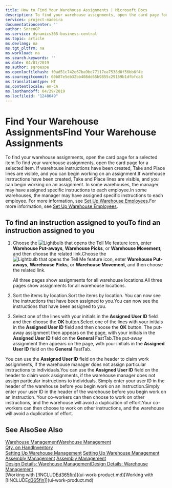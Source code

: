 ```yaml
---
title: How to Find Your Warehouse Assignments | Microsoft Docs
description: To find your warehouse assignments, open the card page for a selected item. If warehouse instructions have been created, Take and Place lines are visible, and you can begin working on an assignment. In some warehouses, the manager may have assigned specific instructions to each employee.
services: project-madeira
documentationcenter: ''
author: SorenGP
ms.service: dynamics365-business-central
ms.topic: article
ms.devlang: na
ms.tgt_pltfrm: na
ms.workload: na
ms.search.keywords: ''
ms.date: 04/01/2019
ms.author: sgroespe
ms.openlocfilehash: f0ad51c742e67ba9be77117ea7538d8f56bb6f4e
ms.sourcegitcommit: 60b87e5eb32bb408dd65b9855c29159b1dfbfca8
ms.translationtype: HT
ms.contentlocale: en-CA
ms.lasthandoff: 04/29/2019
ms.locfileid: "1248649"
---
```

# <a name="find-your-warehouse-assignments"></a><span data-ttu-id="cac54-105">Find Your Warehouse Assignments</span><span class="sxs-lookup"><span data-stu-id="cac54-105">Find Your Warehouse Assignments</span></span>
<span data-ttu-id="cac54-106">To find your warehouse assignments, open the card page for a selected item.</span><span class="sxs-lookup"><span data-stu-id="cac54-106">To find your warehouse assignments, open the card page for a selected item.</span></span> <span data-ttu-id="cac54-107">If warehouse instructions have been created, Take and Place lines are visible, and you can begin working on an assignment.</span><span class="sxs-lookup"><span data-stu-id="cac54-107">If warehouse instructions have been created, Take and Place lines are visible, and you can begin working on an assignment.</span></span> <span data-ttu-id="cac54-108">In some warehouses, the manager may have assigned specific instructions to each employee.</span><span class="sxs-lookup"><span data-stu-id="cac54-108">In some warehouses, the manager may have assigned specific instructions to each employee.</span></span> <span data-ttu-id="cac54-109">For more information, see [Set Up Warehouse Employees](warehouse-how-to-set-up-warehouse-employees.md).</span><span class="sxs-lookup"><span data-stu-id="cac54-109">For more information, see [Set Up Warehouse Employees](warehouse-how-to-set-up-warehouse-employees.md).</span></span>

## <a name="to-find-an-instruction-assigned-to-you"></a><span data-ttu-id="cac54-110">To find an instruction assigned to you</span><span class="sxs-lookup"><span data-stu-id="cac54-110">To find an instruction assigned to you</span></span>  
1.  <span data-ttu-id="cac54-111">Choose the ![Lightbulb that opens the Tell Me feature](media/ui-search/search_small.png "Tell me what you want to do") icon, enter **Warehouse Put-aways**, **Warehouse Picks**, or **Warehouse Movement**, and then choose the related link.</span><span class="sxs-lookup"><span data-stu-id="cac54-111">Choose the ![Lightbulb that opens the Tell Me feature](media/ui-search/search_small.png "Tell me what you want to do") icon, enter **Warehouse Put-aways**, **Warehouse Picks**, or **Warehouse Movement**, and then choose the related link.</span></span>

    <span data-ttu-id="cac54-112">All three pages show assignments for all warehouse locations.</span><span class="sxs-lookup"><span data-stu-id="cac54-112">All three pages show assignments for all warehouse locations.</span></span>  

2. <span data-ttu-id="cac54-113">Sort the items by location.</span><span class="sxs-lookup"><span data-stu-id="cac54-113">Sort the items by location.</span></span> <span data-ttu-id="cac54-114">You can now see the instructions that have been assigned to you.</span><span class="sxs-lookup"><span data-stu-id="cac54-114">You can now see the instructions that have been assigned to you.</span></span>  
3. <span data-ttu-id="cac54-115">Select one of the lines with your initials in the **Assigned User ID** field and then choose the **OK** button.</span><span class="sxs-lookup"><span data-stu-id="cac54-115">Select one of the lines with your initials in the **Assigned User ID** field and then choose the **OK** button.</span></span> <span data-ttu-id="cac54-116">The put-away assignment then appears on the page, with your initials in the **Assigned User ID** field on the **General** FastTab.</span><span class="sxs-lookup"><span data-stu-id="cac54-116">The put-away assignment then appears on the page, with your initials in the **Assigned User ID** field on the **General** FastTab.</span></span>  

<span data-ttu-id="cac54-117">You can use the **Assigned User ID** field on the header to claim work assignments, if the warehouse manager does not assign particular instructions to individuals.</span><span class="sxs-lookup"><span data-stu-id="cac54-117">You can use the **Assigned User ID** field on the header to claim work assignments, if the warehouse manager does not assign particular instructions to individuals.</span></span> <span data-ttu-id="cac54-118">Simply enter your user ID in the header of the warehouse before you begin work on an instruction.</span><span class="sxs-lookup"><span data-stu-id="cac54-118">Simply enter your user ID in the header of the warehouse before you begin work on an instruction.</span></span> <span data-ttu-id="cac54-119">Your co-workers can then choose to work on other instructions, and the warehouse will avoid a duplication of effort.</span><span class="sxs-lookup"><span data-stu-id="cac54-119">Your co-workers can then choose to work on other instructions, and the warehouse will avoid a duplication of effort.</span></span>  

## <a name="see-also"></a><span data-ttu-id="cac54-120">See Also</span><span class="sxs-lookup"><span data-stu-id="cac54-120">See Also</span></span>  
[<span data-ttu-id="cac54-121">Warehouse Management</span><span class="sxs-lookup"><span data-stu-id="cac54-121">Warehouse Management</span></span>](warehouse-manage-warehouse.md)  
[<span data-ttu-id="cac54-122">Qty. on Hand</span><span class="sxs-lookup"><span data-stu-id="cac54-122">Inventory</span></span>](inventory-manage-inventory.md)  
<span data-ttu-id="cac54-123">[Setting Up Warehouse Management](warehouse-setup-warehouse.md)   </span><span class="sxs-lookup"><span data-stu-id="cac54-123">[Setting Up Warehouse Management](warehouse-setup-warehouse.md)   </span></span>  
<span data-ttu-id="cac54-124">[Assembly Management](assembly-assemble-items.md)  </span><span class="sxs-lookup"><span data-stu-id="cac54-124">[Assembly Management](assembly-assemble-items.md)  </span></span>  
[<span data-ttu-id="cac54-125">Design Details: Warehouse Management</span><span class="sxs-lookup"><span data-stu-id="cac54-125">Design Details: Warehouse Management</span></span>](design-details-warehouse-management.md)  
<span data-ttu-id="cac54-126">[Working with [!INCLUDE[d365fin](includes/d365fin_md.md)]](ui-work-product.md)</span><span class="sxs-lookup"><span data-stu-id="cac54-126">[Working with [!INCLUDE[d365fin](includes/d365fin_md.md)]](ui-work-product.md)</span></span> 
